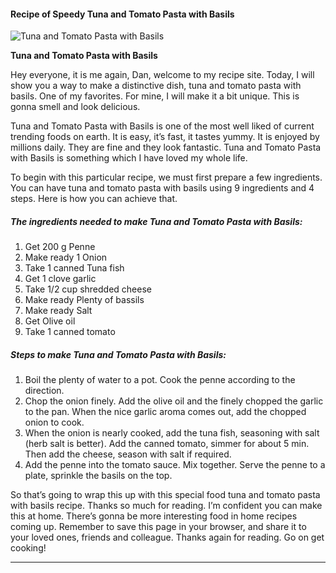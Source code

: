             

#### Recipe of Speedy Tuna and Tomato Pasta with Basils

![Tuna and Tomato Pasta with Basils](https://img-global.cpcdn.com/recipes/1ced48cfa9dcea51/751x532cq70/tuna-and-tomato-pasta-with-basils-recipe-main-photo.jpg)

**Tuna and Tomato Pasta with Basils**

Hey everyone, it is me again, Dan, welcome to my recipe site. Today, I will show you a way to make a distinctive dish, tuna and tomato pasta with basils. One of my favorites. For mine, I will make it a bit unique. This is gonna smell and look delicious.

Tuna and Tomato Pasta with Basils is one of the most well liked of current trending foods on earth. It is easy, it’s fast, it tastes yummy. It is enjoyed by millions daily. They are fine and they look fantastic. Tuna and Tomato Pasta with Basils is something which I have loved my whole life.

To begin with this particular recipe, we must first prepare a few ingredients. You can have tuna and tomato pasta with basils using 9 ingredients and 4 steps. Here is how you can achieve that.

##### The ingredients needed to make Tuna and Tomato Pasta with Basils:

1.  Get 200 g Penne
2.  Make ready 1 Onion
3.  Take 1 canned Tuna fish
4.  Get 1 clove garlic
5.  Take 1/2 cup shredded cheese
6.  Make ready Plenty of bassils
7.  Make ready Salt
8.  Get Olive oil
9.  Take 1 canned tomato

##### Steps to make Tuna and Tomato Pasta with Basils:

1.  Boil the plenty of water to a pot. Cook the penne according to the direction.
2.  Chop the onion finely. Add the olive oil and the finely chopped the garlic to the pan. When the nice garlic aroma comes out, add the chopped onion to cook.
3.  When the onion is nearly cooked, add the tuna fish, seasoning with salt (herb salt is better). Add the canned tomato, simmer for about 5 min. Then add the cheese, season with salt if required.
4.  Add the penne into the tomato sauce. Mix together. Serve the penne to a plate, sprinkle the basils on the top.

So that’s going to wrap this up with this special food tuna and tomato pasta with basils recipe. Thanks so much for reading. I’m confident you can make this at home. There’s gonna be more interesting food in home recipes coming up. Remember to save this page in your browser, and share it to your loved ones, friends and colleague. Thanks again for reading. Go on get cooking!

* * *